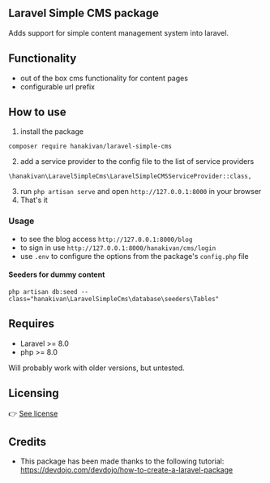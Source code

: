 ## Laravel Simple CMS package
Adds support for simple content management system into laravel.


## Functionality
- out of the box cms functionality for content pages
- configurable url prefix


## How to use
1. install the package
```
composer require hanakivan/laravel-simple-cms
```
2. add a service provider to the config file to the list of service providers
```
\hanakivan\LaravelSimpleCms\LaravelSimpleCMSServiceProvider::class,
```
3. run `php artisan serve` and open `http://127.0.0.1:8000` in your browser
4. That's it


### Usage
- to see the blog access `http://127.0.0.1:8000/blog`
- to sign in use `http://127.0.0.1:8000/hanakivan/cms/login`
- use `.env` to configure the options from the package's `config.php` file


#### Seeders for dummy content
`php artisan db:seed --class="hanakivan\LaravelSimpleCms\database\seeders\Tables"`




## Requires
- Laravel >= 8.0
- php >= 8.0

Will probably work with older versions, but untested.

## Licensing
👉 [See license](LICENSE.md)


## Credits
- This package has been made thanks to the following tutorial: https://devdojo.com/devdojo/how-to-create-a-laravel-package
